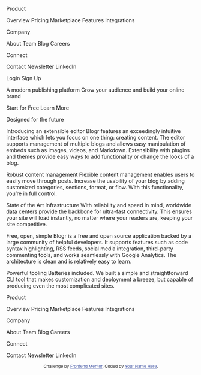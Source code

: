    <!-- Feel free to remove these styles or customise in your own stylesheet 👍 -->
  <style>
    .attribution { font-size: 11px; text-align: center; }
    .attribution a { color: hsl(228, 45%, 44%); }
  </style>
 Product

  Overview
  Pricing
  Marketplace
  Features
  Integrations

  Company

  About
  Team
  Blog
  Careers

  Connect

  Contact
  Newsletter
  LinkedIn
  
  Login
  Sign Up

  A modern publishing platform
  Grow your audience and build your online brand

  Start for Free
  Learn More

  Designed for the future

  Introducing an extensible editor
  Blogr features an exceedingly intuitive interface which lets you focus on one thing: creating content. 
  The editor supports management of multiple blogs and allows easy manipulation of embeds such as images, 
  videos, and Markdown. Extensibility with plugins and themes provide easy ways to add functionality or 
  change the looks of a blog.

  Robust content management
  Flexible content management enables users to easily move through posts. Increase the usability of your blog 
  by adding customized categories, sections, format, or flow. With this functionality, you’re in full control.

  State of the Art Infrastructure
  With reliability and speed in mind, worldwide data centers provide the backbone for ultra-fast connectivity. 
  This ensures your site will load instantly, no matter where your readers are, keeping your site competitive.

  Free, open, simple
  Blogr is a free and open source application backed by a large community of helpful developers. It supports 
  features such as code syntax highlighting, RSS feeds, social media integration, third-party commenting tools, 
  and works seamlessly with Google Analytics. The architecture is clean and is relatively easy to learn.

  Powerful tooling
  Batteries included. We built a simple and straightforward CLI tool that makes customization and deployment a breeze, but
  capable of producing even the most complicated sites.

  Product

  Overview
  Pricing
  Marketplace
  Features
  Integrations

  Company

  About
  Team
  Blog
  Careers

  Connect
  
  Contact
  Newsletter
  LinkedIn

  <div class="attribution">
    Challenge by <a href="https://www.frontendmentor.io?ref=challenge" target="_blank">Frontend Mentor</a>. 
    Coded by <a href="#">Your Name Here</a>.
  </div>